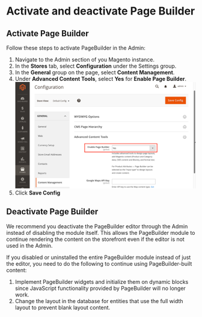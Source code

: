 # Activate and deactivate Page Builder

<!-- {% raw %} -->

## Activate Page Builder

Follow these steps to activate PageBuilder in the Admin:

1. Navigate to the Admin section of you Magento instance.
2. In the **Stores** tab, select **Configuration** under the Settings group.
3. In the **General** group on the page, select **Content Management**.
4. Under **Advanced Content Tools**, select **Yes** for **Enable Page Builder**.
   ![activate page builder](../images/activate-pagebuilder.png "Activate Page Builder")
5. Click **Save Config**

## Deactivate Page Builder

We recommend you deactivate the PageBuilder editor through the Admin instead of disabling the module itself.
This allows the PageBuilder module to continue rendering the content on the storefront even if the editor is not used in the Admin.

If you disabled or uninstalled the entire PageBuilder module instead of just the editor, you need to do the following to continue using PageBuilder-built content:

1. Implement PageBuilder widgets and initialize them on dynamic blocks since JavaScript functionality provided by PageBuilder will no longer work.
2. Change the layout in the database for entities that use the full width layout to prevent blank layout content.

<!-- {% endraw %} -->